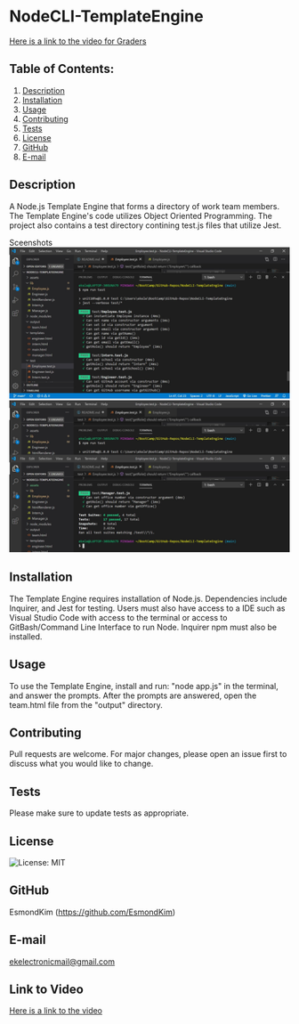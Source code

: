 # NodeCLI-TemplateEngine

[Here is a link to the video for Graders](https://www.youtube.com/)

## Table of Contents:
  1. [Description](#description) 
  2. [Installation](#Installation)
  3. [Usage](#Usage)  
  4. [Contributing](#Contributing)
  5. [Tests](#Tests)
  6. [License](#License)
  7. [GitHub](#GitHub)
  8. [E-mail](#E-mail)

## Description
A Node.js Template Engine that forms a directory of work team members. The Template Engine's code utilizes Object Oriented Programming.  The project also contains a test directory contining test.js files that utilize Jest.

Sceenshots
![Here is a screenshot of the code tests passing.](./assets/images/screenshot1.jpg)
![Here is a screenshot of the code tests passing.](./assets/images/screenshot2.jpg)

## Installation
The Template Engine requires installation of Node.js.  Dependencies include Inquirer, and Jest for testing.  Users must also have access to a IDE such as Visual Studio Code with access to the terminal or access to GitBash/Command Line Interface to run Node.  Inquirer npm must also be installed.

## Usage

To use the Template Engine, install and run: "node app.js" in the terminal, and answer the prompts.  After the prompts are answered, open the team.html file from the "output" directory.

## Contributing
Pull requests are welcome. For major changes, please open an issue first to discuss what you would like to change.

## Tests
Please make sure to update tests as appropriate.

## License
![License: MIT](https://img.shields.io/badge/License-MIT-yellow.svg)

## GitHub
EsmondKim (https://github.com/EsmondKim)

## E-mail
ekelectronicmail@gmail.com

## Link to Video
[Here is a link to the video](https://www.youtube.com/)